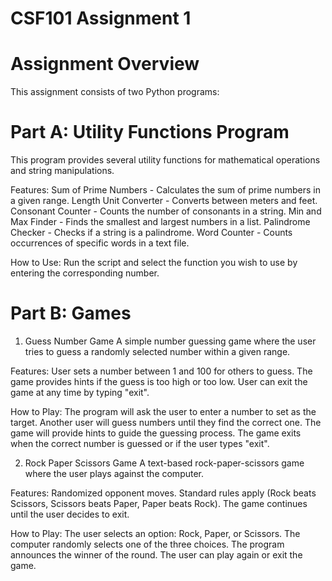 # CSF101 Assignment 1

# Assignment Overview
This assignment consists of two Python programs:

# Part A: Utility Functions Program
This program provides several utility functions for mathematical operations and string manipulations.

Features:
Sum of Prime Numbers - Calculates the sum of prime numbers in a given range.
Length Unit Converter - Converts between meters and feet.
Consonant Counter - Counts the number of consonants in a string.
Min and Max Finder - Finds the smallest and largest numbers in a list.
Palindrome Checker - Checks if a string is a palindrome.
Word Counter - Counts occurrences of specific words in a text file.

How to Use:
Run the script and select the function you wish to use by entering the corresponding number.

# Part B: Games 

1. Guess Number Game
A simple number guessing game where the user tries to guess a randomly selected number within a given range.

Features:
User sets a number between 1 and 100 for others to guess.
The game provides hints if the guess is too high or too low.
User can exit the game at any time by typing "exit".

How to Play:
The program will ask the user to enter a number to set as the target.
Another user will guess numbers until they find the correct one.
The game will provide hints to guide the guessing process.
The game exits when the correct number is guessed or if the user types "exit".

2. Rock Paper Scissors Game
A text-based rock-paper-scissors game where the user plays against the computer.

Features:
Randomized opponent moves.
Standard rules apply (Rock beats Scissors, Scissors beats Paper, Paper beats Rock).
The game continues until the user decides to exit.

How to Play:
The user selects an option: Rock, Paper, or Scissors.
The computer randomly selects one of the three choices.
The program announces the winner of the round.
The user can play again or exit the game.


